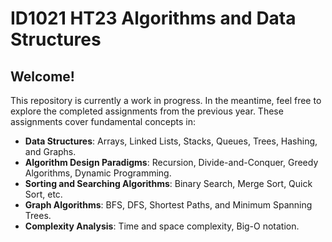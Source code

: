 # ID1021 HT23 Algorithms and Data Structures 

## Welcome!
This repository is currently a work in progress. In the meantime, feel free to explore the completed assignments from the previous year. These assignments cover fundamental concepts in:
- **Data Structures**: Arrays, Linked Lists, Stacks, Queues, Trees, Hashing, and Graphs.
- **Algorithm Design Paradigms**: Recursion, Divide-and-Conquer, Greedy Algorithms, Dynamic Programming.
- **Sorting and Searching Algorithms**: Binary Search, Merge Sort, Quick Sort, etc.
- **Graph Algorithms**: BFS, DFS, Shortest Paths, and Minimum Spanning Trees.
- **Complexity Analysis**: Time and space complexity, Big-O notation.
